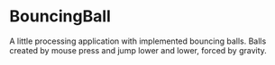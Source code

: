 # BouncingBall
A little processing application with implemented bouncing balls. Balls created by mouse press and jump lower and lower, forced by gravity.

